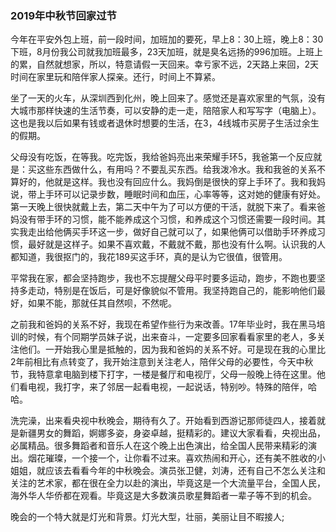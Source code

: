 ### 2019年中秋节回家过节

今年在平安外包上班，前一段时间，加班加的要死，早上8：30上班，晚上8：30下班，8月份我公司就我加班最多，23天加班，就是臭名远扬的996加班。上班上的累，自然就想家，所以，特意请假一天回来。幸亏家不远，2天路上来回，2天时间在家里玩和陪伴家人探亲。还行，时间上不算紧。

坐了一天的火车，从深圳西到化州，晚上回来了。感觉还是喜欢家里的气氛，没有大城市那样快速的生活节奏，可以安静的走一走，陪陪家人和写写字（电脑上）。这也是我以后如果有钱或者退休时想要的生活，在3，4线城市买房子生活过余生的假期。

父母没有吃饭，在等我。吃完饭，我给爸妈亮出来荣耀手环5，我爸第一个反应就是：买这些东西做什么，有用吗？不要乱买东西。给我泼冷水。我和我爸的关系不算好的，他就是这样。我也没有回应什么。我妈倒是很快的穿上手环了。我和我妈说，带上手环可以记录步数，睡眠时间和血压，心率等等，这对她的健康有好处。第一天晚上很快就戴上去，第二天中午为了可以方便的干活，就脱下来了。看来爸妈没有带手环的习惯，能不能养成这个习惯，和养成这个习惯还需要一段时间。其实我走出给他俩买手环这一步，做好自己就可以了，如果他俩可以借助手环养成习惯，最好就是这样子。如果不喜欢戴，不戴就不戴，那也没有什么啊。认识我的人都知道，我很抠门的，我花189买这手环，真的是认为它很值，很管用。

平常我在家，都会坚持跑步，我也不忘提醒父母平时要多运动，跑步，不跑也要坚持多走动，特别是在饭后，可是好像貌似不管用。我坚持跑自己的，能影响他们最好，如果不能，那就任其自然呗，不然呢。

之前我和爸妈的关系不好，我现在希望作些行为来改善。17年毕业时，我在黑马培训的时候，有个同期学员妹子说，出来奋斗，一定要多回家看看家里的老人，多关注他们。一开始我心里是抵触的，因为我和爸妈的关系不好。可是现在我的心里比2年前相比有点转变了，我开始注意到关注老人，陪伴父母的必要性，今天中秋节，我特意拿电脑到楼下打字，一楼是餐厅和电视厅，父母一般晚上待在这里。他们看电视，我打字，来了邻居一起看电视，一起说话，特别吵。特殊的陪伴，哈哈。

洗完澡，出来看央视中秋晚会，期待有久了。开始看到西游记那师徒四人，接着就是新疆男女的舞蹈，婀娜多姿，身姿卓越，挺精彩的。建议大家看看，央视出品，必属精品。很多舞蹈者和音乐人在这个晚上出色演出，给全国人民带来精彩的演出。烟花璀璨，一个接一个，让你看不过来。喜欢热闹和开心，还有美不胜收的小姐姐，就应该去看看今年的中秋晚会。演员张卫健，刘涛，还有自己不怎么关注和关注的艺术家，都在很在全力以赴的演出，毕竟这是一个大流量平台，全国人民，海外华人华侨都在观看。毕竟这是大多数演员歌星舞蹈者一辈子等不到的机会。

晚会的一个特大就是灯光和背景。灯光大型，壮丽，美丽让目不暇接人;


